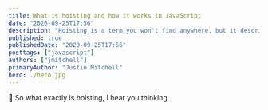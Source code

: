```yaml
---
title: What is hoisting and how it works in JavaScript
date: "2020-09-25T17:56"
description: "Hoisting is a term you won't find anywhere, but it describes a mechanism in JavaScript to provide early-access to declarations."
published: true
publishedDate: "2020-09-25T17:56"
posttags: ["javascript"]
authors: ["jmitchell"]
primaryAuthor: "Justin Mitchell"
hero: ./hero.jpg
---
```


🤔 So what exactly is hoisting, I hear you thinking.